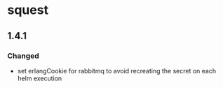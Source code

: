 # squest

## 1.4.1

### Changed

- set erlangCookie for rabbitmq to avoid recreating the secret on each helm execution
